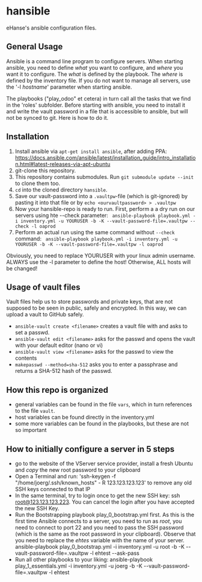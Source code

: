 # hansible
eHanse's ansible configuration files.

## General Usage
Ansible is a command line program to configure servers. When starting ansible, 
you need to define _what_ you want to configure, and _where_ you want it to configure.
The _what_ is defined by the playbook. The _where_ is defined by the inventory file.
If you do not want to manage all servers, use the '-l _hostname_' parameter when starting ansible.

The playbooks ("play_odoo" et cetera) in turn call all the tasks 
that we find in the 'roles' subfolder. Before starting with ansible, 
you need to install it and write the vault password in a file that is 
accessible to ansible, but will not be synced to git. Here is how to do it.

## Installation 

1. Install ansible via `apt-get install ansible`, after adding PPA:
https://docs.ansible.com/ansible/latest/installation_guide/intro_installation.html#latest-releases-via-apt-ubuntu
2. git-clone this repository.
3. This repository contains submodules. Run `git submodule update --init` to clone them too.
4. `cd` into the cloned directory `hansible`.
5. Save our vault-password into a `.vaultpw`-file (which is git-ignored) by pasting it into that file or by 
`echo <ourvaultpassword> > .vaultpw `
6. Now your hansible-repo is ready to run. First, perform a a dry run on our servers using hte --check parameter: ` ansible-playbook playbook.yml -i inventory.yml -u YOURUSER -b -K --vault-password-file=.vaultpw --check -l oaprod`
7. Perform an actual run using the same command without `--check` command: `
ansible-playbook playbook.yml -i inventory.yml -u YOURUSER -b -K --vault-password-file=.vaultpw -l oaprod`

Obviously, you need to replace YOURUSER with your linux admin username.
ALWAYS use the -l parameter to define the host! Otherwise, ALL hosts will be changed!


## Usage of vault files
Vault files help us to store passwords and private keys, that are not supposed to be seen in public, safely and encrypted. In this way, we can upload a vault to GitHub safely.
* `ansible-vault create <filename>` creates a vault file with <filename> and asks to set a passwd.
* `ansible-vault edit <filename>` asks for the passwd and opens the vault
with your default editor (nano or vi)
* `ansible-vault view <filename>` asks for the passwd to view the contents
* `makepasswd --method=sha-512` asks you to enter a passphrase and returns a SHA-512 hash of the passwd.

## How this repo is organized
* general variables can be found in the file `vars`, which in turn references to the file `vault`.
* host variables can be found directly in the inventory.yml
* some more variables can be found in the playbooks, but these are not so important
 
## How to initially configure a server in 5 steps
- go to the website of the VServer service provider, install a fresh Ubuntu and _copy_ the new root password to your clipboard
- Open a Terminal and run: 'ssh-keygen -f "/home/joerg/.ssh/known_hosts" -
R 123.123.123.123' to remove any old SSH keys connected to that IP
- In the same terminal, try to login once to get the new SSH key: ssh root@123.123.123.223.
You can cancel the login after you have accepted the new SSH Key.
- Run the Bootstrapping playbook play_0_bootstrap.yml first. As this
is the first time Ansible connects to a server, you need to run as _root_,
you need to connect to port 22 and you need to pass the SSH password (which
is the same as the root password in your clipboard). Observe that you
need to replace the _ehtes_ variable with the name of your server.
ansible-playbook play_0_bootstrap.yml -i inventory.yml -u root -b -K --vault-password-file=.vaultpw -l ehtest --ask-pass
- Run all other playbooks to your liking:
ansible-playbook play_1_essentials.yml -i inventory.yml -u joerg -b -K --vault-password-file=.vaultpw -l ehtest
